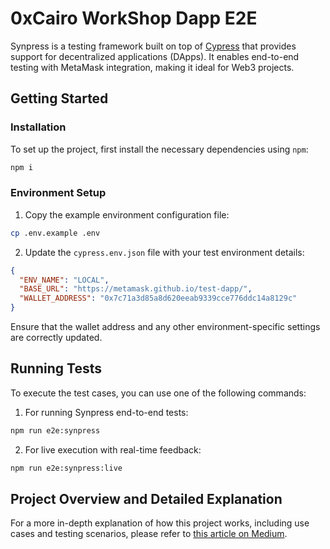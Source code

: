 # 0xCairo WorkShop Dapp E2E 

Synpress is a testing framework built on top of [Cypress](https://www.cypress.io/) that provides support for decentralized applications (DApps). It enables end-to-end testing with MetaMask integration, making it ideal for Web3 projects.

## Getting Started

### Installation

To set up the project, first install the necessary dependencies using `npm`:

```bash
npm i
```

### Environment Setup

1. Copy the example environment configuration file:

```bash
cp .env.example .env
```

2. Update the `cypress.env.json` file with your test environment details:

```json
{
  "ENV_NAME": "LOCAL",
  "BASE_URL": "https://metamask.github.io/test-dapp/",
  "WALLET_ADDRESS": "0x7c71a3d85a8d620eeab9339cce776ddc14a8129c"
}
```

Ensure that the wallet address and any other environment-specific settings are correctly updated.

## Running Tests

To execute the test cases, you can use one of the following commands:

1. For running Synpress end-to-end tests:

```bash
npm run e2e:synpress
```

2. For live execution with real-time feedback:

```bash
npm run e2e:synpress:live
```

## Project Overview and Detailed Explanation

For a more in-depth explanation of how this project works, including use cases and testing scenarios, please refer to [this article on Medium](https://medium.com/p/78d64088a137).
